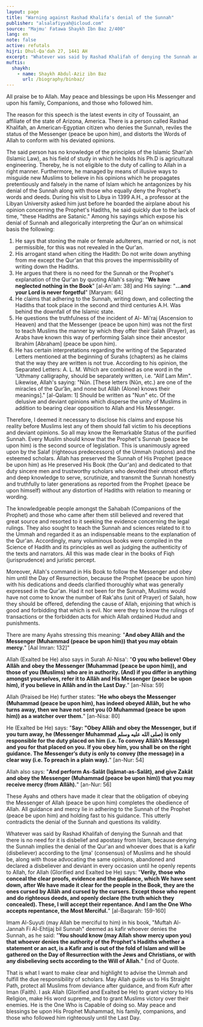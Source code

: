 ```yaml
---
layout: page
title: "Warning against Rashad Khalifa's denial of the Sunnah"
publisher: "alsalafiyyah@icloud.com"
source: "Majmu' Fatawa Shaykh Ibn Baz 2/400"
lang: en
note: false
active: refutals
hijri: Dhul-Qa'dah 27, 1441 AH
excerpt: "Whatever was said by Rashad Khalifah of denying the Sunnah and that there is no need for it is disbelief and apostasy from Islam, because denying the Sunnah implies the denial of the Qur'an and whoever does that is a kafir (disbeliever) according to the Ijma' (consensus) of Muslims"
muftis:
  shaykh: 
    - name: Shaykh Abdul-Aziz ibn Baz
      url: /biography/binbaz/
---
```


All praise be to Allah. May peace and blessings be upon His Messenger and upon his family, Companions, and those who followed him.

The reason for this speech is the latest events in city of Toussaint, an affiliate of the state of Arizona, America. There is a person called Rashad Khalifah, an American-Egyptian citizen who denies the Sunnah, reviles the status of the Messenger (peace be upon him), and distorts the Words of Allah to conform with his deviated opinions.

The said person has no knowledge of the principles of the Islamic Shari'ah (Islamic Law), as his field of study in which he holds his Ph.D is agricultural engineering. Thereby, he is not eligible to the duty of calling to Allah in a right manner. Furthermore, he managed by means of illusive ways to misguide new Muslims to believe in his opinions which he propagates pretentiously and falsely in the name of Islam which he antagonizes by his denial of the Sunnah along with those who equally deny the Prophet's words and deeds. During his visit to Libya in 1399 A.H., a professor at the Libyan University asked him just before he boarded the airplane about his opinion concerning the Prophet's Hadiths, he said quickly due to the lack of time, "these Hadiths are Satanic." Among his sayings which expose his denial of Sunnah and allegorically interpreting the Qur'an on whimsical basis the following:

1. He says that stoning the male or female adulterers, married or not, is not permissible, for this was not revealed in the Qur'an.
2. His arrogant stand when citing the Hadith: Do not write down anything from me except the Qur'an that this proves the impermissibility of writing down the Hadiths.
3. He argues that there is no need for the Sunnah or the Prophet's explanation of the Qur'an by quoting Allah's saying: "**We have neglected nothing in the Book**" [al-An'am: 38] and His saying: "**...and your Lord is never forgetful**" [Maryam: 64]
4. He claims that adhering to the Sunnah, writing down, and collecting the Hadiths that took place in the second and third centuries A.H. Was behind the downfall of the Islamic state.
5. He questions the truthfulness of the incident of Al- Mi'raj (Ascension to Heaven) and that the Messenger (peace be upon him) was not the first to teach Muslims the manner by which they offer their Salah (Prayer), as Arabs have known this way of performing Salah since their ancestor Ibrahim [Abraham] (peace be upon him).
6. He has certain interpretations regarding the writing of the Separated Letters mentioned at the beginning of Surahs (chapters) as he claims that the way they are written is not true. According to his opinion, the Separated Letters: A. L. M. Which are combined as one word in the 'Uthmany calligraphy, should be separately written, i.e. "Alif Lam Mim". Likewise, Allah's saying: "Nûn. [These letters (Nûn, etc.) are one of the miracles of the Qur’ân, and none but Allâh (Alone) knows their meanings]." [al-Qalam: 1] Should be written as "Nun" etc. Of the delusive and deviant opinions which disperse the unity of Muslims in addition to bearing clear opposition to Allah and His Messenger.

Therefore, I deemed it necessary to disclose his claims and expose his reality before Muslims lest any of them should fall victim to his deceptions and deviant opinions. So all may know the Remarkable Status of the purified Sunnah. Every Muslim should know that the Prophet's Sunnah (peace be upon him) is the second source of legislation. This is unanimously agreed upon by the Salaf (righteous predecessors) of the Ummah (nations) and the esteemed scholars. Allah has preserved the Sunnah of His Prophet (peace be upon him) as He preserved His Book (the Qur'an) and dedicated to that duty sincere men and trustworthy scholars who devoted their utmost efforts and deep knowledge to serve, scrutinize, and transmit the Sunnah honestly and truthfully to later generations as reported from the Prophet (peace be upon himself) without any distortion of Hadiths with relation to meaning or wording. 

The knowledgeable people amongst the Sahabah (Companions of the Prophet) and those who came after them still believed and revered that great source and resorted to it seeking the evidence concerning the legal rulings. They also sought to teach the Sunnah and sciences related to it to the Ummah and regarded it as an indispensable means to the explanation of the Qur'an. Accordingly, many voluminous books were compiled in the Science of Hadith and its principles as well as judging the authenticity of the texts and narrators. All this was made clear in the books of Fiqh (jurisprudence) and juristic percept. 

Moreover, Allah's command in His Book to follow the Messenger and obey him until the Day of Resurrection, because the Prophet (peace be upon him) with his dedications and deeds clarified thoroughly what was generally expressed in the Qur'an. Had it not been for the Sunnah, Muslims would have not come to know the number of Rak'ahs (unit of Prayer) of Salah, how they should be offered, defending the cause of Allah, enjoining that which is good and forbidding that which is evil. Nor were they to know the rulings of transactions or the forbidden acts for which Allah ordained Hudud and punishments.

There are many Ayahs stressing this meaning: "**And obey Allâh and the Messenger (Muhammad (peace be upon him)) that you may obtain mercy.**" [Aal Imran: 132]" 

Allah (Exalted be He) also says in Surah Al-Nisa': "**O you who believe! Obey Allâh and obey the Messenger (Muhammad (peace be upon him)), and those of you (Muslims) who are in authority. (And) if you differ in anything amongst yourselves, refer it to Allâh and His Messenger (peace be upon him), if you believe in Allâh and in the Last Day.**" [an-Nisa: 59] 

Allah (Praised be He) further states: "**He who obeys the Messenger (Muhammad (peace be upon him), has indeed obeyed Allâh, but he who turns away, then we have not sent you (O Muhammad (peace be upon him)) as a watcher over them.**" [an-Nisa: 80]

He (Exalted be He) says: "**Say: "Obey Allâh and obey the Messenger, but if you turn away, he (Messenger Muhammad صلى الله عليه وسلم) is only responsible for the duty placed on him (i.e. To convey Allâh’s Message) and you for that placed on you. If you obey him, you shall be on the right guidance. The Messenger’s duty is only to convey (the message) in a clear way (i.e. To preach in a plain way).**" [an-Nur: 54]

Allah also says: "**And perform As-Salât (Iqâmat-as-Salât), and give Zakât and obey the Messenger (Muhammad (peace be upon him)) that you may receive mercy (from Allâh).**" [an-Nur: 56]

These Ayahs and others have made it clear that the obligation of obeying the Messenger of Allah (peace be upon him) completes the obedience of Allah. All guidance and mercy lie in adhering to the Sunnah of the Prophet (peace be upon him) and holding fast to his guidance. This utterly contradicts the denial of the Sunnah and questions its validity.

Whatever was said by Rashad Khalifah of denying the Sunnah and that there is no need for it is disbelief and apostasy from Islam, because denying the Sunnah implies the denial of the Qur'an and whoever does that is a kafir (disbeliever) according to the Ijma' (consensus) of Muslims and he should be, along with those advocating the same opinions, abandoned and declared a disbeliever and deviant in every occasion until he openly repents to Allah, for Allah (Glorified and Exalted be He) says: "**Verily, those who conceal the clear proofs, evidence and the guidance, which We have sent down, after We have made it clear for the people in the Book, they are the ones cursed by Allâh and cursed by the cursers. Except those who repent and do righteous deeds, and openly declare (the truth which they concealed). These, I will accept their repentance. And I am the One Who accepts repentance, the Most Merciful.**" [al-Baqarah: 159-160]

Imam Al-Suyuti (may Allah be merciful to him) in his book, "Muftah Al-Jannah Fi Al-Ehtijaj bil Sunnah" deemed as kafir whoever denies the Sunnah, as he said: "**You should know (may Allah show mercy upon you) that whoever denies the authority of the Prophet's Hadiths whether a statement or an act, is a Kafir and is out of the fold of Islam and will be gathered on the Day of Resurrection with the Jews and Christians, or with any disbelieving sects according to the Will of Allah.**" End of Quote.

That is what I want to make clear and highlight to advise the Ummah and fulfill the due responsibility of scholars. May Allah guide us to His Straight Path, protect all Muslims from deviance after guidance, and from Kufr after Iman (Faith). I ask Allah (Glorified and Exalted be He) to grant victory to His Religion, make His word supreme, and to grant Muslims victory over their enemies. He is the One Who is Capable of doing so. May peace and blessings be upon His Prophet Muhammad, his family, companions, and those who followed him righteously until the Last Day.
